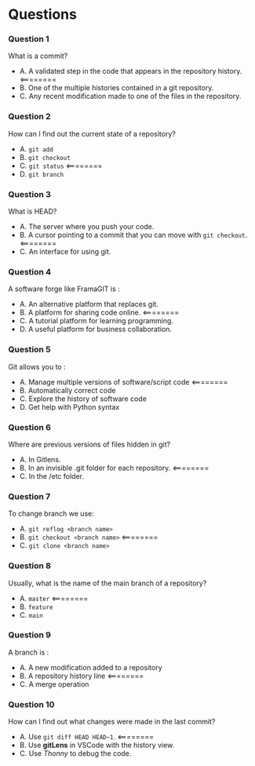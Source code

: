# Questions

### Question 1

What is a commit?

- A. A validated step in the code that appears in the repository history. <========
- B. One of the multiple histories contained in a git repository.
- C. Any recent modification made to one of the files in the repository.

### Question 2

How can I find out the current state of a repository?

- A. `git add`
- B. `git checkout`
- C. `git status` <========
- D. `git branch`

### Question 3

What is HEAD?

- A. The server where you push your code.
- B. A cursor pointing to a commit that you can move with `git checkout`. <========
- C. An interface for using git.

### Question 4

A software forge like FramaGIT is :

- A. An alternative platform that replaces git.
- B. A platform for sharing code online. <========
- C. A tutorial platform for learning programming. 
- D. A useful platform for business collaboration.

### Question 5

Git allows you to :

- A. Manage multiple versions of software/script code <========
- B. Automatically correct code 
- C. Explore the history of software code
- D. Get help with Python syntax

### Question 6

Where are previous versions of files hidden in git?

- A. In Gitlens.
- B. In an invisible .git folder for each repository. <========
- C. In the /etc folder.

### Question 7

To change branch we use:

- A. `git reflog <branch name>`
- B. `git checkout <branch name>` <========
- C. `git clone <branch name>`

### Question 8

Usually, what is the name of the main branch of a repository?

- A. `master` <========
- B. `feature`
- C. `main`

### Question 9

A branch is :

- A. A new modification added to a repository
- B. A repository history line <========
- C. A merge operation

### Question 10

How can I find out what changes were made in the last commit?

- A. Use `git diff HEAD HEAD~1`. <========
- B. Use **gitLens** in VSCode with the history view.
- C. Use _Thonny_ to debug the code.